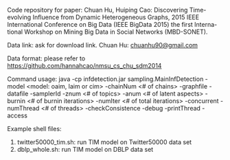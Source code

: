 Code repository for paper:
Chuan Hu, Huiping Cao: Discovering Time-evolving Influence from Dynamic Heterogeneous Graphs, 2015 IEEE International Conference on Big Data (IEEE BigData 2015) the first Interna- tional Workshop on Mining Big Data in Social Networks (MBD-SONET).

Data link: ask for download link. Chuan Hu: chuanhu90@gmail.com

Data format: please refer to https://github.com/hannahcao/nmsu_cs_chu_sdm2014

Command usage:
java -cp infdetection.jar sampling.MainInfDetection 
-model <model: oaim, laim or cim> 
-chainNum <# of chains> 
-graphfile <path to graph file>
-datafile <path to object profile data file>
-samplerId <sampler id>
-znum <# of topics>
-anum <# of latent aspects>
-burnin <# of burnin iterations>
-numIter <# of total iterations>
-concurrent <y or n. indicate parallel Gibbs sampling or not> 
-numThread <# of threads>
-checkConsistence <y or n. whether check consistence of counts. mainly used in debug> 
-debug <y or n. debug on sampling process>
-printThread <y or n. whether print thread running time details>
-access <iterator or index>

Example shell files:
1. twitter50000_tim.sh: run TIM model on Twitter50000 data set
2. dblp_whole.sh: run TIM model on DBLP data set
